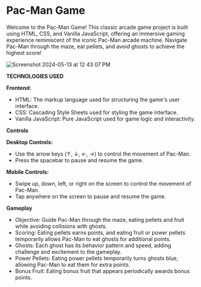 # Pac-Man Game

Welcome to the Pac-Man Game! This classic arcade game project is built using HTML, CSS, and Vanilla JavaScript, offering an immersive gaming experience reminiscent of the iconic Pac-Man arcade machine. Navigate Pac-Man through the maze, eat pellets, and avoid ghosts to achieve the highest score!

![Screenshot 2024-05-13 at 12 43 07 PM](https://github.com/TariqKichawele/PacMan/assets/105932024/7e6b1c33-6e1e-4ea6-9ef7-956520af3393)

**TECHNOLOGIES USED**

**Frontend:**
- HTML: The markup language used for structuring the game's user interface.
- CSS: Cascading Style Sheets used for styling the game interface.
- Vanilla JavaScript: Pure JavaScript used for game logic and interactivity.
  
**Controls**

**Desktop Controls:**
- Use the arrow keys (↑, ↓, ←, →) to control the movement of Pac-Man.
- Press the spacebar to pause and resume the game.
  
**Mobile Controls:**
- Swipe up, down, left, or right on the screen to control the movement of Pac-Man.
- Tap anywhere on the screen to pause and resume the game.
  
**Gameplay**
- Objective: Guide Pac-Man through the maze, eating pellets and fruit while avoiding collisions with ghosts.
- Scoring: Eating pellets earns points, and eating fruit or power pellets temporarily allows Pac-Man to eat ghosts for additional points.
- Ghosts: Each ghost has its behavior pattern and speed, adding challenge and excitement to the gameplay.
- Power Pellets: Eating power pellets temporarily turns ghosts blue, allowing Pac-Man to eat them for extra points.
- Bonus Fruit: Eating bonus fruit that appears periodically awards bonus points.
